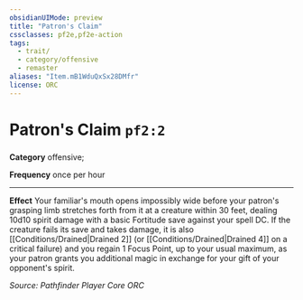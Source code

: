 ```yaml
---
obsidianUIMode: preview
title: "Patron's Claim"
cssclasses: pf2e,pf2e-action
tags:
  - trait/
  - category/offensive
  - remaster
aliases: "Item.mB1WduQxSx28DMfr"
license: ORC
---
```

# Patron's Claim `pf2:2`

### 

**Category** offensive; 




**Frequency** once per hour

* * *

**Effect** Your familiar's mouth opens impossibly wide before your patron's grasping limb stretches forth from it at a creature within 30 feet, dealing 10d10 spirit damage with a basic Fortitude save against your spell DC. If the creature fails its save and takes damage, it is also [[Conditions/Drained|Drained 2]] (or [[Conditions/Drained|Drained 4]] on a critical failure) and you regain 1 Focus Point, up to your usual maximum, as your patron grants you additional magic in exchange for your gift of your opponent's spirit.

*Source: Pathfinder Player Core*
*ORC*